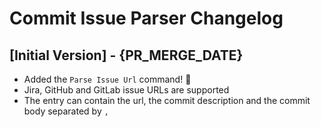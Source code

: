 # Commit Issue Parser Changelog

## [Initial Version] - {PR_MERGE_DATE}

- Added the `Parse Issue Url` command! 🎉
- Jira, GitHub and GitLab issue URLs are supported
- The entry can contain the url, the commit description and the commit body separated by `,`
